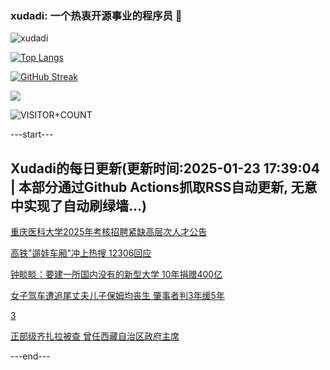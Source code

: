 ### xudadi: 一个热衷开源事业的程序员 👋

![xudadi](https://github-readme-stats-git-masterorgs-github-readme-stats-team.vercel.app/api?username=xudadi)

[![Top Langs](https://github-readme-stats.vercel.app/api/top-langs/?username=xudadi)](https://github.com/anuraghazra/github-readme-stats)

[![GitHub Streak](https://streak-stats.demolab.com?user=xudadi&locale=zh_Hans)](https://git.io/streak-stats)

![](https://raw.githubusercontent.com/xudadi/xudadi/main/assets/github-contribution-grid-snake.svg)

![VISITOR+COUNT](https://komarev.com/ghpvc/?username=xudadi&label=VISITOR+COUNT)


---start---

## Xudadi的每日更新(更新时间:2025-01-23 17:39:04 | 本部分通过Github Actions抓取RSS自动更新, 无意中实现了自动刷绿墙...)

[重庆医科大学2025年考核招聘紧缺高层次人才公告](https://www.gongkaoleida.com/article/2274343)

[高铁"遛娃车厢"冲上热搜 12306回应](https://m.163.com/news/article/JMJ9G0R80514EGPO.html)

[钟睒睒：要建一所国内没有的新型大学 10年捐赠400亿](https://m.163.com/news/article/JMJ9J3KA0514R9P4.html)

[女子驾车遭追尾丈夫儿子保姆均丧生 肇事者判3年缓5年](https://m.163.com/news/article/JMI3D8780514R9P4.html)

[3](https://m.163.com/touch/news/sub/domestic)

[正部级齐扎拉被查 曾任西藏自治区政府主席](https://m.163.com/news/article/JMJ48CGK0001899O.html)

---end---
